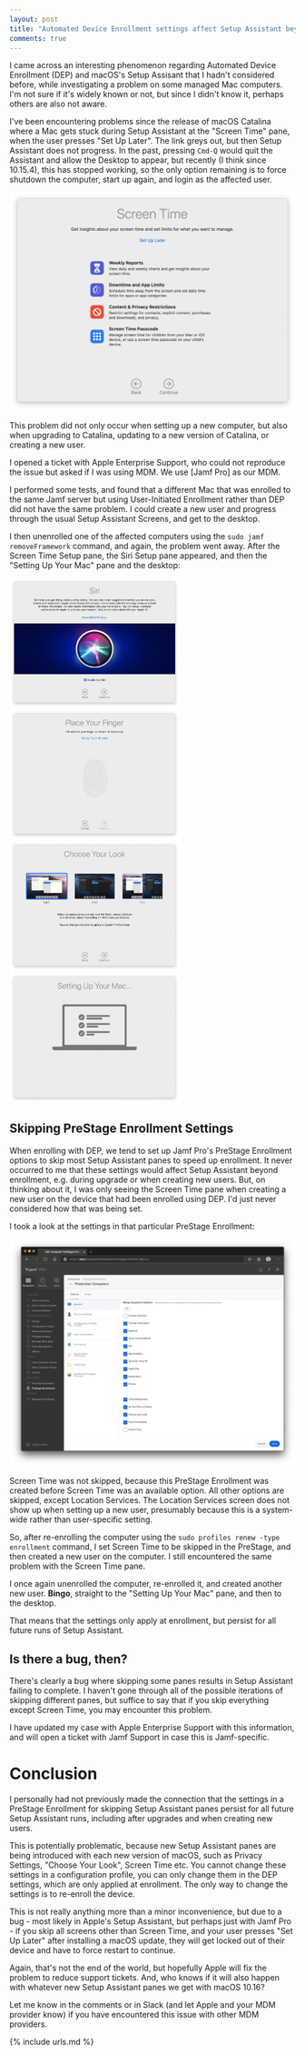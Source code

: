 ```yaml
---
layout: post
title: "Automated Device Enrollment settings affect Setup Assistant beyond enrollment"
comments: true
---
```


I came across an interesting phenomenon regarding Automated Device Enrollment (DEP) and macOS's Setup Assisant that I hadn't considered before, while investigating a problem on some managed Mac computers. I'm not sure if it's widely known or not, but since I didn't know it, perhaps others are also not aware.

I've been encountering problems since the release of macOS Catalina where a Mac gets stuck during Setup Assistant at the "Screen Time" pane, when the user presses "Set Up Later". The link greys out, but then Setup Assistant does not progress. In the past, pressing `Cmd-Q` would quit the Assistant and allow the Desktop to appear, but recently (I think since 10.15.4), this has stopped working, so the only option remaining is to force shutdown the computer, start up again, and login as the affected user.

![ScreenTime](/assets/images/SetupAssistant-ScreenTime.png)

This problem did not only occur when setting up a new computer, but also when upgrading to Catalina, updating to a new version of Catalina, or creating a new user.

I opened a ticket with Apple Enterprise Support, who could not reproduce the issue but asked if I was using MDM. We use [Jamf Pro] as our MDM.

I performed some tests, and found that a different Mac that was enrolled to the same Jamf server but using User-Initiated Enrollment rather than DEP did not have the same problem. I could create a new user and progress through the usual Setup Assistant Screens, and get to the desktop.

I then unenrolled one of the affected computers using the `sudo jamf removeFramework` command, and again, the problem went away. After the Screen Time Setup pane, the Siri Setup pane appeared, and then the "Setting Up Your Mac" pane and the desktop:

<img src="/assets/images/SetupAssistant-Siri.png" alt="Siri" width="300"/> <img src="/assets/images/SetupAssistant-TouchID.png" alt="TouchID" width="300"/>
<img src="/assets/images/SetupAssistant-ChooseYourLook.png" alt="ChooseYourLook" width="300"/> <img src="/assets/images/SetupAssistant-SettingUpYourMac.png" alt="SettingUpYourMac" width="300"/>

## Skipping PreStage Enrollment Settings

When enrolling with DEP, we tend to set up Jamf Pro's PreStage Enrollment options to skip most Setup Assistant panes to speed up enrollment. It never occurred to me that these settings would affect Setup Assistant beyond enrollment, e.g. during upgrade or when creating new users. But, on thinking about it, I was only seeing the Screen Time pane when creating a new user on the device that had been enrolled using DEP. I'd just never considered how that was being set.

I took a look at the settings in that particular PreStage Enrollment:

![JamfPro-PreStageEnrollments-SetupOptions](/assets/images/JamfPro-PreStageEnrollments-SetupOptions.png)

Screen Time was not skipped, because this PreStage Enrollment was created before Screen Time was an available option. All other options are skipped, except Location Services. The Location Services screen does not show up when setting up a new user, presumably because this is a system-wide rather than user-specific setting.

So, after re-enrolling the computer using the `sudo profiles renew -type enrollment` command, I set Screen Time to be skipped in the PreStage, and then created a new user on the computer. I still encountered the same problem with the Screen Time pane.

I once again unenrolled the computer, re-enrolled it, and created another new user. **Bingo**, straight to the "Setting Up Your Mac" pane, and then to the desktop.

That means that the settings only apply at enrollment, but persist for all future runs of Setup Assistant.

## Is there a bug, then?

There's clearly a bug where skipping some panes results in Setup Assistant failing to complete. I haven't gone through all of the possible iterations of skipping different panes, but suffice to say that if you skip everything except Screen Time, you may encounter this problem.

I have updated my case with Apple Enterprise Support with this information, and will open a ticket with Jamf Support in case this is Jamf-specific.

# Conclusion

I personally had not previously made the connection that the settings in a PreStage Enrollment for skipping Setup Assistant panes persist for all future Setup Assistant runs, including after upgrades and when creating new users.

This is potentially problematic, because new Setup Assistant panes are being introduced with each new version of macOS, such as Privacy Settings, "Choose Your Look", Screen Time etc. You cannot change these settings in a configuration profile, you can only change them in the DEP settings, which are only applied at enrollment. The only way to change the settings is to re-enroll the device.

This is not really anything more than a minor inconvenience, but due to a bug - most likely in Apple's Setup Assistant, but perhaps just with Jamf Pro - if you skip all screens other than Screen Time, and your user presses "Set Up Later" after installing a macOS update, they will get locked out of their device and have to force restart to continue.

Again, that's not the end of the world, but hopefully Apple will fix the problem to reduce support tickets. And, who knows if it will also happen with whatever new Setup Assistant panes we get with macOS 10.16?

Let me know in the comments or in Slack (and let Apple and your MDM provider know) if you have encountered this issue with other MDM providers.

{% include urls.md %}
